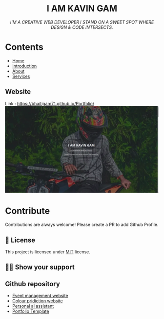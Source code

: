 <h1 align="center">I AM KAVIN GAM</h1>
<p align="center"><i>I'M A CREATIVE WEB DEVELOPER I STAND ON A SWEET SPOT WHERE DESIGN & CODE INTERSECTS.</i></p>

# Contents
  - [Home](#)
  - [Introduction](#)
  - [About](#)
  - [Services]()
## Website

Link : https://bhaitigam71.github.io/Portfolio/
<a href="https://bhaitigam71.github.io/Portfolio/"><img src="https://github.com/bhaitigam71/Portfolio/blob/main/assets/portfolio-page.png" alt="Portfolio Web Page" /></a>

# Contribute

Contributions are always welcome! Please create a PR to add Github Profile.

## :pencil: License

This project is licensed under [MIT](https://opensource.org/licenses/MIT) license.

## :man_astronaut: Show your support
## Github repository
- [Event management website ](#)
- [Colour pridiction website ](#)
- [Personal ai assistant ](#)
- [Portfolio Template ](#)
